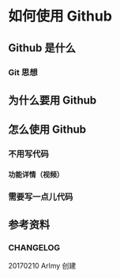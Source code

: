 # 如何使用 Github

## Github 是什么

### Git 思想



## 为什么要用 Github

## 怎么使用 Github

### 不用写代码

#### 功能详情（视频）

### 需要写一点儿代码

## 参考资料

### CHANGELOG

20170210 Arlmy 创建
